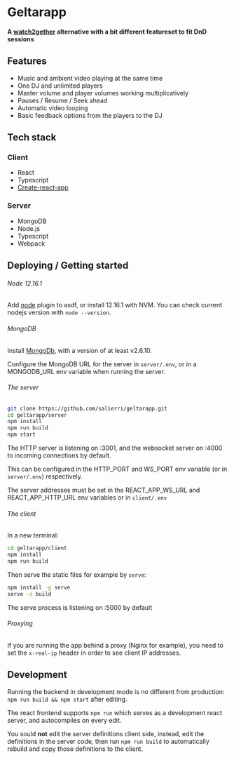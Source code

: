# Geltarapp

**A [watch2gether](https://www.watch2gether.com/) alternative with a bit different featureset to fit DnD sessions**

## Features

- Music and ambient video playing at the same time
- One DJ and unlimited players
- Master volume and player volumes working multiplicatively
- Pauses / Resume / Seek ahead
- Automatic video looping
- Basic feedback options from the players to the DJ

## Tech stack

### Client

- React
- Typescript
- [Create-react-app](https://github.com/facebook/create-react-app)

### Server

- MongoDB
- Node.js
- Typescript
- Webpack

## Deploying / Getting started

###### Node 12.16.1

Add [node](https://github.com/asdf-vm/asdf-nodejs) plugin to asdf, or install 12.16.1 with NVM. You can check current nodejs version with `node --version`. 

###### MongoDB

Install [MongoDb](https://docs.mongodb.com/manual/installation/), with a version of at least v2.6.10.

Configure the MongoDB URL for the server in `server/.env`, or in a MONGODB_URL env variable when running the server.

###### The server

```bash
git clone https://github.com/salierri/geltarapp.git
cd geltarapp/server
npm install
npm run build
npm start
```

The HTTP server is listening on :3001, and the websocket server on :4000 to incoming connections by default.

This can be configured in the HTTP_PORT and WS_PORT env variable (or in `server/.env`) respectively.

The server addresses must be set in the REACT_APP_WS_URL and REACT_APP_HTTP_URL env variables or in `client/.env`

###### The client

In a new terminal:

```bash
cd geltarapp/client
npm install
npm run build
```

Then serve the static files for example by `serve`:

```bash
npm install -g serve
serve -s build
```

The serve process is listening on :5000 by default

###### Proxying

If you are running the app behind a proxy (Nginx for example), you need to set the `x-real-ip` header in order to see client IP addresses.

## Development

Running the backend in development mode is no different from production: `npm run build && npm start` after editing.

The react frontend supports `npm run` which serves as a development react server, and autocompiles on every edit.

You sould __not__ edit the server definitions client side, instead, edit the definitions in the server code, then run `npm run build` to automatically rebuild and copy those definitions to the client.
